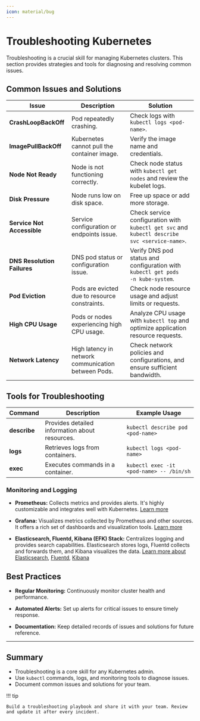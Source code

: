 ```yaml
---
icon: material/bug
---
```


<h1>Troubleshooting Kubernetes</h1>

Troubleshooting is a crucial skill for managing Kubernetes clusters. This section provides strategies and tools for diagnosing and resolving common issues.

<h2>Common Issues and Solutions</h2>

| Issue                       | Description                                                                 | Solution                                                                                       |
|-----------------------------|-----------------------------------------------------------------------------|-----------------------------------------------------------------------------------------------|
| <strong>CrashLoopBackOff</strong>        | Pod repeatedly crashing.                                                    | Check logs with <code>kubectl logs &lt;pod-name&gt;</code>.                                                    |
| <strong>ImagePullBackOff</strong>        | Kubernetes cannot pull the container image.                                 | Verify the image name and credentials.                                                         |
| <strong>Node Not Ready</strong>          | Node is not functioning correctly.                                          | Check node status with <code>kubectl get nodes</code> and review the kubelet logs.                        |
| <strong>Disk Pressure</strong>           | Node runs low on disk space.                                                | Free up space or add more storage.                                                             |
| <strong>Service Not Accessible</strong>  | Service configuration or endpoints issue.                                   | Check service configuration with <code>kubectl get svc</code> and <code>kubectl describe svc &lt;service-name&gt;</code>. |
| <strong>DNS Resolution Failures</strong> | DNS pod status or configuration issue.                                      | Verify DNS pod status and configuration with <code>kubectl get pods -n kube-system</code>.               |
| <strong>Pod Eviction</strong>            | Pods are evicted due to resource constraints.                               | Check node resource usage and adjust limits or requests.                                       |
| <strong>High CPU Usage</strong>          | Pods or nodes experiencing high CPU usage.                                  | Analyze CPU usage with <code>kubectl top</code> and optimize application resource requests.               |
| <strong>Network Latency</strong>         | High latency in network communication between Pods.                         | Check network policies and configurations, and ensure sufficient bandwidth.                    |

<h2>Tools for Troubleshooting</h2>

| Command      | Description                                      | Example Usage                                   |
|--------------|--------------------------------------------------|-------------------------------------------------|
| <strong>describe</strong> | Provides detailed information about resources.   | <code>kubectl describe pod &lt;pod-name&gt;</code>               |
| <strong>logs</strong>     | Retrieves logs from containers.                  | <code>kubectl logs &lt;pod-name&gt;</code>                       |
| <strong>exec</strong>     | Executes commands in a container.                | <code>kubectl exec -it &lt;pod-name&gt; -- /bin/sh</code>        |

<h3>Monitoring and Logging</h3>

- **Prometheus:** Collects metrics and provides alerts. It's highly customizable and integrates well with Kubernetes. [Learn more](https://prometheus.io/)

- **Grafana:** Visualizes metrics collected by Prometheus and other sources. It offers a rich set of dashboards and visualization tools. [Learn more](https://grafana.com/)

- **Elasticsearch, Fluentd, Kibana (EFK) Stack:** Centralizes logging and provides search capabilities. Elasticsearch stores logs, Fluentd collects and forwards them, and Kibana visualizes the data. [Learn more about Elasticsearch](https://www.elastic.co/elasticsearch/), [Fluentd](https://www.fluentd.org/), [Kibana](https://www.elastic.co/kibana/)

<h2>Best Practices</h2>

- <strong>Regular Monitoring:</strong> Continuously monitor cluster health and performance.

- <strong>Automated Alerts:</strong> Set up alerts for critical issues to ensure timely response.

- <strong>Documentation:</strong> Keep detailed records of issues and solutions for future reference.

---

<h2>Summary</h2>

- Troubleshooting is a core skill for any Kubernetes admin.
- Use <code>kubectl</code> commands, logs, and monitoring tools to diagnose issues.
- Document common issues and solutions for your team.

!!! tip

    Build a troubleshooting playbook and share it with your team. Review and update it after every incident.